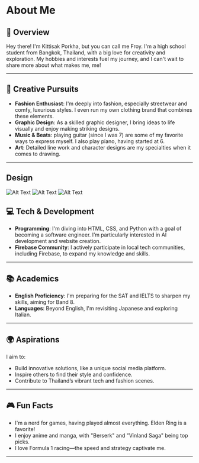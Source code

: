 
# About Me

## 🌟 Overview

Hey there! I'm Kittisak Porkha, but you can call me Froy. I'm a high school student from Bangkok, Thailand, with a big love for creativity and exploration. My hobbies and interests fuel my journey, and I can't wait to share more about what makes me, me! 

---

## 🎨 Creative Pursuits

- **Fashion Enthusiast**: I'm deeply into fashion, especially streetwear and comfy, luxurious styles. I even run my own clothing brand that combines these elements.
- **Graphic Design**: As a skilled graphic designer, I bring ideas to life visually and enjoy making striking designs.
- **Music & Beats**:  playing guitar (since I was 7) are some of my favorite ways to express myself. I also play piano, having started at 6.
- **Art**: Detailed line work and character designs are my specialties when it comes to drawing.

---
##  Design
![Alt Text](https://i.imgur.com/9HkduCj.png)
![Alt Text](https://img5.pic.in.th/file/secure-sv1/IMG_0911.md.jpg) ![Alt Text](https://img2.pic.in.th/pic/IMG_198672c797648fe97c20.md.jpg)




## 💻 Tech & Development

- **Programming**: I'm diving into HTML, CSS, and Python with a goal of becoming a software engineer. I’m particularly interested in AI development and website creation.
- **Firebase Community**: I actively participate in local tech communities, including Firebase, to expand my knowledge and skills.

---

## 📚 Academics

- **English Proficiency**: I'm preparing for the SAT and IELTS to sharpen my skills, aiming for Band 8.
- **Languages**: Beyond English, I'm revisiting Japanese and exploring Italian.


---





## 🌍 Aspirations

I aim to:

- Build innovative solutions, like a unique social media platform.
- Inspire others to find their style and confidence.
- Contribute to Thailand’s vibrant tech and fashion scenes.

---

## 🎮 Fun Facts

- I'm a nerd for games, having played almost everything. Elden Ring is a favorite!
- I enjoy anime and manga, with "Berserk" and "Vinland Saga" being top picks.
- I love Formula 1 racing—the speed and strategy captivate me.

---





